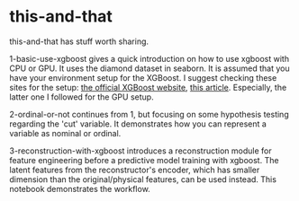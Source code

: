 # this-and-that
this-and-that has stuff worth sharing.
  
  1-basic-use-xgboost gives a quick introduction on how to use xgboost with CPU or GPU. It uses the diamond dataset in seaborn. It is assumed that you have your environment setup for the XGBoost. I suggest checking these sites for the setup: [the official XGBoost website](https://xgboost.readthedocs.io/en/stable/), [this article](https://medium.com/rapids-ai/rapids-23-10-release-075aa5a50570#0ebc). Especially, the latter one I followed for the GPU setup.

  2-ordinal-or-not continues from 1, but focusing on some hypothesis testing regarding the 'cut' variable. It demonstrates how you can represent a variable as nominal or ordinal.

  3-reconstruction-with-xgboost introduces a reconstruction module for feature engineering before a predictive model training with xgboost. The latent features from the reconstructor's encoder, which has smaller dimension than the original/physical features, can be used instead. This notebook demonstrates the workflow.
